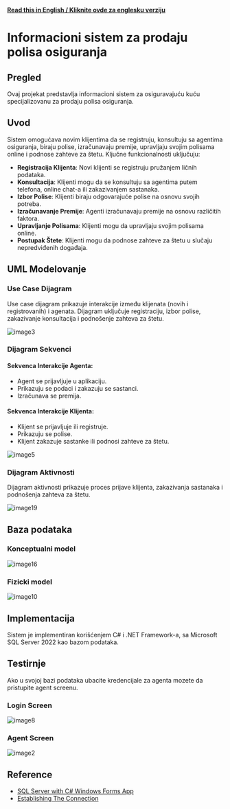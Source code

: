 **[Read this in English / Kliknite ovde za englesku verziju](README.en.md)**
# Informacioni sistem za prodaju polisa osiguranja
## Pregled
Ovaj projekat predstavlja informacioni sistem za osiguravajuću kuću specijalizovanu za prodaju polisa osiguranja.
## Uvod
Sistem omogućava novim klijentima da se registruju, konsultuju sa agentima osiguranja, biraju polise, izračunavaju premije, upravljaju svojim polisama online i podnose zahteve za štetu. Ključne funkcionalnosti uključuju:
* **Registracija Klijenta**: Novi klijenti se registruju pružanjem ličnih podataka.
* **Konsultacija**: Klijenti mogu da se konsultuju sa agentima putem telefona, online chat-a ili zakazivanjem sastanaka.
* **Izbor Polise**: Klijenti biraju odgovarajuće polise na osnovu svojih potreba.
* **Izračunavanje Premije**: Agenti izračunavaju premije na osnovu različitih faktora.
* **Upravljanje Polisama**: Klijenti mogu da upravljaju svojim polisama online.
* **Postupak Štete**: Klijenti mogu da podnose zahteve za štetu u slučaju nepredviđenih događaja.
## UML Modelovanje
### Use Case Dijagram
Use case dijagram prikazuje interakcije između klijenata (novih i registrovanih) i agenata. Dijagram uključuje registraciju, izbor polise, zakazivanje konsultacija i podnošenje zahteva za štetu.

![image3](https://github.com/glogovacu/Osiguravajuca-Kuca/assets/125755319/9049fd92-365d-4033-a704-cf8ef354462f)

### Dijagram Sekvenci
#### Sekvenca Interakcije Agenta:
* Agent se prijavljuje u aplikaciju.
* Prikazuju se podaci i zakazuju se sastanci.
* Izračunava se premija.
#### Sekvenca Interakcije Klijenta:
* Klijent se prijavljuje ili registruje.
* Prikazuju se polise.
* Klijent zakazuje sastanke ili podnosi zahteve za štetu.

![image5](https://github.com/glogovacu/Osiguravajuca-Kuca/assets/125755319/6adcf028-56d4-4acb-b89d-8bf8e3455664)

### Dijagram Aktivnosti
Dijagram aktivnosti prikazuje proces prijave klijenta, zakazivanja sastanaka i podnošenja zahteva za štetu.

![image19](https://github.com/glogovacu/Osiguravajuca-Kuca/assets/125755319/49e6e7c2-d820-4817-afa6-34a537cbdd49)

## Baza podataka
### Konceptualni model

![image16](https://github.com/glogovacu/Osiguravajuca-Kuca/assets/125755319/77b9577b-e7ec-4ed6-96ad-f0bf0ec582c2)

### Fizicki model

![image10](https://github.com/glogovacu/Osiguravajuca-Kuca/assets/125755319/c7d8e1e0-ef60-482f-ad4c-7195cbcd45cc)

## Implementacija
Sistem je implementiran korišćenjem C# i .NET Framework-a, sa Microsoft SQL Server 2022 kao bazom podataka.
## Testirnje
Ako u svojoj bazi podataka ubacite kredencijale za agenta mozete da pristupite agent screenu.
### Login Screen

![image8](https://github.com/glogovacu/Osiguravajuca-Kuca/assets/125755319/cd1a6ad6-dfe0-4aa1-a6a6-b1c912047d12)

### Agent Screen

![image2](https://github.com/glogovacu/Osiguravajuca-Kuca/assets/125755319/06e075f2-eda7-4cf8-ac47-c01ffdb1ca88)

## Reference 
- [SQL Server with C# Windows Forms App](https://www.youtube.com/watch?v=rXugzELsQl0)
- [Establishing The Connection](https://learn.microsoft.com/en-us/dotnet/framework/data/adonet/establishing-the-connection) 
